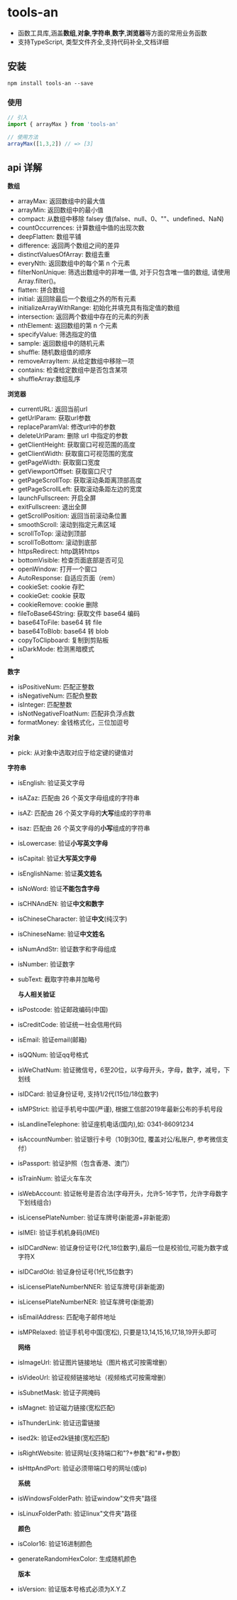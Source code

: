 # tools-an

- 函数工具库,涵盖**数组**,**对象**,**字符串**,**数字**,**浏览器**等方面的常用业务函数
- 支持TypeScript, 类型文件齐全,支持代码补全,文档详细
## 安装

```shell
npm install tools-an --save
```

### 使用

```javascript
// 引入
import { arrayMax } from 'tools-an'

// 使用方法
arrayMax([1,3,2]) // => [3]
```

## api 详解

**数组**

- arrayMax: 返回数组中的最大值
- arrayMin: 返回数组中的最小值
- compact: 从数组中移除 falsey 值(false、null、0、""、undefined、NaN)
- countOccurrences: 计算数组中值的出现次数
- deepFlatten: 数组平铺
- difference: 返回两个数组之间的差异
- distinctValuesOfArray: 数组去重
- everyNth: 返回数组中的每个第 n 个元素
- filterNonUnique: 筛选出数组中的非唯一值, 对于只包含唯一值的数组, 请使用Array.filter()。
- flatten: 拼合数组
- initial: 返回除最后一个数组之外的所有元素
- initializeArrayWithRange: 初始化并填充具有指定值的数组
- intersection: 返回两个数组中存在的元素的列表
- nthElement: 返回数组的第 n 个元素
- specifyValue: 筛选指定的值
- sample: 返回数组中的随机元素
- shuffle: 随机数组值的顺序
- removeArrayItem: 从给定数组中移除一项
- contains: 检查给定数组中是否包含某项
- shuffleArray:数组乱序

**浏览器**

- currentURL: 返回当前url
- getUrlParam: 获取url参数
- replaceParamVal: 修改url中的参数
- deleteUrlParam: 删除 url 中指定的参数
- getClientHeight: 获取窗口可视范围的高度
- getClientWidth: 获取窗口可视范围的宽度
- getPageWidth: 获取窗口宽度
- getViewportOffset: 获取窗口尺寸
- getPageScrollTop: 获取滚动条距离顶部高度
- getPageScrollLeft: 获取滚动条距左边的宽度
- launchFullscreen: 开启全屏
- exitFullscreen: 退出全屏
- getScrollPosition: 返回当前滚动条位置
- smoothScroll: 滚动到指定元素区域
- scrollToTop: 滚动到顶部
- scrollToBottom: 滚动到底部
- httpsRedirect: http跳转https
- bottomVisible: 检查页面底部是否可见
- openWindow: 打开一个窗口
- AutoResponse: 自适应页面（rem）
- cookieSet: cookie 存贮
- cookieGet: cookie 获取
- cookieRemove: cookie 删除
- fileToBase64String: 获取文件 base64 编码
- base64ToFile: base64 转 file
- base64ToBlob: base64 转 blob
- copyToClipboard: 复制到剪贴板
- isDarkMode: 检测黑暗模式
- 

**数字**

- isPositiveNum: 匹配正整数
- isNegativeNum: 匹配负整数
- isInteger: 匹配整数
- isNotNegativeFloatNum: 匹配非负浮点数
- formatMoney: 金钱格式化，三位加逗号

**对象**

- pick: 从对象中选取对应于给定键的键值对

**字符串**

- isEnglish: 验证英文字母

- isAZaz: 匹配由 26 个英文字母组成的字符串

- isAZ: 匹配由 26 个英文字母的**大写**组成的字符串

- isaz:  匹配由 26 个英文字母的**小写**组成的字符串

- isLowercase: 验证**小写英文字母**

- isCapital: 验证**大写英文字母**

- isEnglishName: 验证**英文姓名**

- isNoWord: 验证**不能包含字母**

- isCHNAndEN: 验证**中文和数字**

- isChineseCharacter: 验证**中文**(纯汉字)

- isChineseName: 验证**中文姓名**

- isNumAndStr: 验证数字和字母组成

- isNumber: 验证数字

- subText: 截取字符串并加略号

  **与人相关验证**

- isPostcode: 验证邮政编码(中国)

- isCreditCode:  验证统一社会信用代码

- isEmail: 验证email(邮箱)

- isQQNum: 验证qq号格式

- isWeChatNum:  验证微信号，6至20位，以字母开头，字母，数字，减号，下划线

- isIDCard: 验证身份证号, 支持1/2代(15位/18位数字)

- isMPStrict: 验证手机号中国(严谨), 根据工信部2019年最新公布的手机号段

- isLandlineTelephone: 验证座机电话(国内),如: 0341-86091234

- isAccountNumber:  验证银行卡号（10到30位, 覆盖对公/私账户, 参考微信支付）

- isPassport: 验证护照（包含香港、澳门）

- isTrainNum: 验证火车车次

- isWebAccount: 验证帐号是否合法(字母开头，允许5-16字节，允许字母数字下划线组合)

- isLicensePlateNumber: 验证车牌号(新能源+非新能源)

- isIMEI:  验证手机机身码(IMEI)

- isIDCardNew:  验证身份证号(2代,18位数字),最后一位是校验位,可能为数字或字符X

- isIDCardOld: 验证身份证号(1代,15位数字)

- isLicensePlateNumberNNER: 验证车牌号(非新能源)

- isLicensePlateNumberNER: 验证车牌号(新能源)

- isEmailAddress: 匹配电子邮件地址

- isMPRelaxed: 验证手机号中国(宽松), 只要是13,14,15,16,17,18,19开头即可

  **网络**

- isImageUrl: 验证图片链接地址（图片格式可按需增删）

- isVideoUrl: 验证视频链接地址（视频格式可按需增删）

- isSubnetMask: 验证子网掩码

- isMagnet: 验证磁力链接(宽松匹配)

- isThunderLink: 验证迅雷链接

- ised2k: 验证ed2k链接(宽松匹配)

- isRightWebsite:  验证网址(支持端口和"?+参数"和"#+参数)

- isHttpAndPort:  验证必须带端口号的网址(或ip)

  **系统**

- isWindowsFolderPath: 验证window"文件夹"路径

- isLinuxFolderPath: 验证linux"文件夹"路径

  **颜色**

- isColor16: 验证16进制颜色

- generateRandomHexColor: 生成随机颜色

  **版本**

- isVersion: 验证版本号格式必须为X.Y.Z
